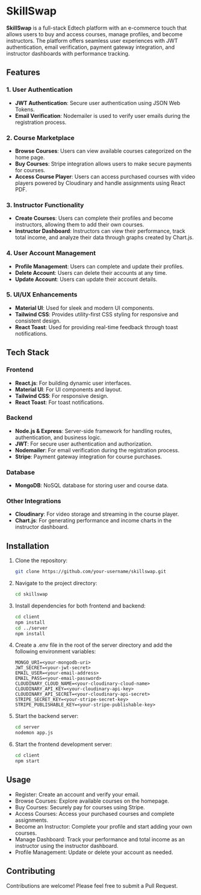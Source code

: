 # SkillSwap

**SkillSwap** is a full-stack Edtech platform with an e-commerce touch that allows users to buy and access courses, manage profiles, and become instructors. The platform offers seamless user experiences with JWT authentication, email verification, payment gateway integration, and instructor dashboards with performance tracking.

## Features

### 1. **User Authentication**
- **JWT Authentication**: Secure user authentication using JSON Web Tokens.
- **Email Verification**: Nodemailer is used to verify user emails during the registration process.

### 2. **Course Marketplace**
- **Browse Courses**: Users can view available courses categorized on the home page.
- **Buy Courses**: Stripe integration allows users to make secure payments for courses.
- **Access Course Player**: Users can access purchased courses with video players powered by Cloudinary and handle assignments using React PDF.

### 3. **Instructor Functionality**
- **Create Courses**: Users can complete their profiles and become instructors, allowing them to add their own courses.
- **Instructor Dashboard**: Instructors can view their performance, track total income, and analyze their data through graphs created by Chart.js.

### 4. **User Account Management**
- **Profile Management**: Users can complete and update their profiles.
- **Delete Account**: Users can delete their accounts at any time.
- **Update Account**: Users can update their account details.

### 5. **UI/UX Enhancements**
- **Material UI**: Used for sleek and modern UI components.
- **Tailwind CSS**: Provides utility-first CSS styling for responsive and consistent design.
- **React Toast**: Used for providing real-time feedback through toast notifications.

## Tech Stack

### **Frontend**
- **React.js**: For building dynamic user interfaces.
- **Material UI**: For UI components and layout.
- **Tailwind CSS**: For responsive design.
- **React Toast**: For toast notifications.

### **Backend**
- **Node.js & Express**: Server-side framework for handling routes, authentication, and business logic.
- **JWT**: For secure user authentication and authorization.
- **Nodemailer**: For email verification during the registration process.
- **Stripe**: Payment gateway integration for course purchases.
  
### **Database**
- **MongoDB**: NoSQL database for storing user and course data.

### **Other Integrations**
- **Cloudinary**: For video storage and streaming in the course player.
- **Chart.js**: For generating performance and income charts in the instructor dashboard.

## Installation

1. Clone the repository:
   ```bash
   git clone https://github.com/your-username/skillswap.git

2. Navigate to the project directory:

    ```bash
    cd skillswap

3. Install dependencies for both frontend and backend:

      ```bash
      cd client
      npm install
      cd ../server
      npm install

4. Create a .env file in the root of the server directory and add the following environment variables:

      ```env
      MONGO_URI=<your-mongodb-uri>
      JWT_SECRET=<your-jwt-secret>
      EMAIL_USER=<your-email-address>
      EMAIL_PASS=<your-email-password>
      CLOUDINARY_CLOUD_NAME=<your-cloudinary-cloud-name>
      CLOUDINARY_API_KEY=<your-cloudinary-api-key>
      CLOUDINARY_API_SECRET=<your-cloudinary-api-secret>
      STRIPE_SECRET_KEY=<your-stripe-secret-key>
      STRIPE_PUBLISHABLE_KEY=<your-stripe-publishable-key>
      
5. Start the backend server:

      ```bash
      cd server
      nodemon app.js
      
6. Start the frontend development server:

      ```bash
      cd client
      npm start
      
## Usage

- Register: Create an account and verify your email.
- Browse Courses: Explore available courses on the homepage.
- Buy Courses: Securely pay for courses using Stripe.
- Access Courses: Access your purchased courses and complete assignments.
- Become an Instructor: Complete your profile and start adding your own courses.
- Manage Dashboard: Track your performance and total income as an instructor using the instructor dashboard.
- Profile Management: Update or delete your account as needed.
## Contributing
Contributions are welcome! Please feel free to submit a Pull Request.
